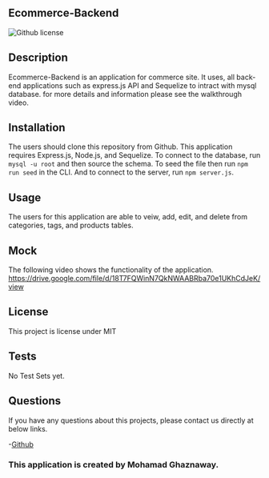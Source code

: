 ## Ecommerce-Backend

![Github license](https://img.shields.io/badge/license-MIT-red.svg)

## Description

Ecommerce-Backend is an application for commerce site. It uses, all back-end applications such as express.js API and Sequelize to intract with mysql database. for more details and information please see the walkthrough video.

## Installation

The users should clone this repository from Github. This application requires Express.js, Node.js, and Sequelize. To connect to the database, run `mysql -u root` and then source the schema. To seed the file then run `npm run seed` in the CLI. And to connect to the server, run `npm server.js`.

## Usage

The users for this application are able to veiw, add, edit, and delete from categories, tags, and products tables.

## Mock

The following video shows the functionality of the application.
https://drive.google.com/file/d/18T7FQWinN7QkNWAABRba70e1UKhCdJeK/view

## License

This project is license under MIT

## Tests

No Test Sets yet.

## Questions

If you have any questions about this projects, please contact us directly at below links.

-[Github]('https://github.com/mdawood11')

### This application is created by Mohamad Ghaznaway.
